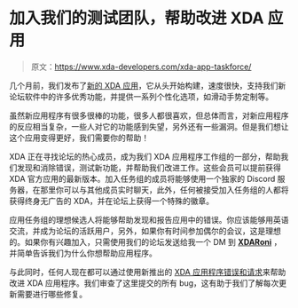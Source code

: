 # 加入我们的测试团队，帮助改进 XDA 应用

> 原文：<https://www.xda-developers.com/xda-app-taskforce/>

几个月前，我们发布了[新的 XDA 应用](https://play.google.com/store/apps/details?id=com.xda.labs.play)，它从头开始构建，速度很快，支持我们新论坛软件中的许多优秀功能，并提供一系列个性化选项，如滑动手势定制等。

虽然新应用程序有很多很棒的功能，很多人都很喜欢，但总体而言，对新应用程序的反应相当复杂，一些人对它的功能感到失望，另外还有一些漏洞。但是我们想让这个应用变得更好，我们需要你的帮助！

XDA 正在寻找论坛的热心成员，成为我们 XDA 应用程序工作组的一部分，帮助我们发现和消除错误，测试新功能，并帮助我们改进工作。这些会员可以提前获得 XDA 官方应用的最新版本。加入任务组的成员将能够使用一个独家的 Discord 服务器，在那里你可以与其他成员实时聊天，此外，任何被接受加入任务组的人都将获得终身无广告的 XDA，并在论坛上获得一个特殊的徽章。

应用任务组的理想候选人将能够帮助发现和报告应用中的错误。你应该能够用英语交流，并成为论坛的活跃用户，另外，如果你有时间参加偶尔的会议，这是理想的。如果你有兴趣加入，只需使用我们的论坛发送给我一个 DM 到 [**XDARoni**](https://forum.xda-developers.com/m/xdaroni.6863373/) ，并简单告诉我们为什么你想帮助应用程序。

与此同时，任何人现在都可以通过使用新推出的 [XDA 应用程序错误和请求](https://forum.xda-developers.com/f/xda-app-bugs-and-requests.12203/)来帮助改进 XDA 应用程序。我们审查了这里提交的所有 bug，这有助于我们了解每次更新需要进行哪些修复。